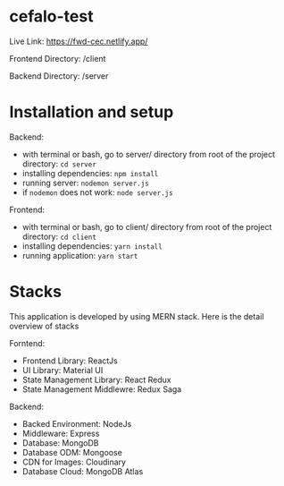 # cefalo-test

Live Link: https://fwd-cec.netlify.app/

Frontend Directory: /client

Backend Directory: /server

# Installation and setup

Backend:

  - with terminal or bash, go to server/ directory from root of the project directory: `cd server`
  - installing dependencies: `npm install`
  - running server: `nodemon server.js` 
  - if `nodemon` does not work: `node server.js`

Frontend: 

  - with terminal or bash, go to client/ directory from root of the project directory: `cd client`
  - installing dependencies: `yarn install`
  - running application: `yarn start`

# Stacks

This application is developed by using MERN stack. Here is the detail overview of stacks

Forntend:

  - Frontend Library: ReactJs
  - UI Library: Material UI
  - State Management Library: React Redux
  - State Management Middlewre: Redux Saga
  
Backend:

  - Backed Environment: NodeJs
  - Middleware: Express
  - Database: MongoDB
  - Database ODM: Mongoose
  - CDN for Images: Cloudinary
  - Database Cloud: MongoDB Atlas


